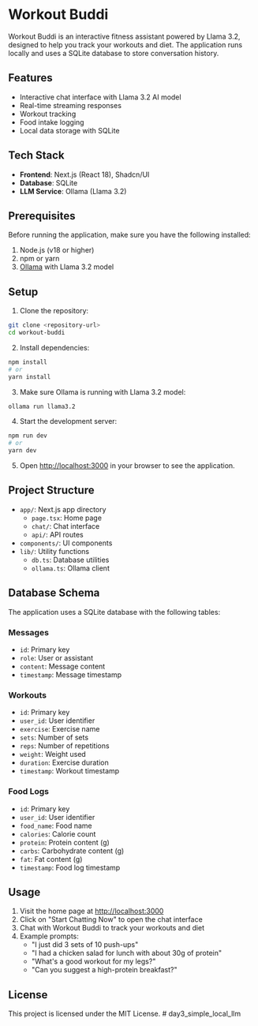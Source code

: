 # Workout Buddi

Workout Buddi is an interactive fitness assistant powered by Llama 3.2, designed to help you track your workouts and diet. The application runs locally and uses a SQLite database to store conversation history.

## Features

- Interactive chat interface with Llama 3.2 AI model
- Real-time streaming responses
- Workout tracking
- Food intake logging
- Local data storage with SQLite

## Tech Stack

- **Frontend**: Next.js (React 18), Shadcn/UI
- **Database**: SQLite
- **LLM Service**: Ollama (Llama 3.2)

## Prerequisites

Before running the application, make sure you have the following installed:

1. Node.js (v18 or higher)
2. npm or yarn
3. [Ollama](https://ollama.ai/) with Llama 3.2 model

## Setup

1. Clone the repository:

```bash
git clone <repository-url>
cd workout-buddi
```

2. Install dependencies:

```bash
npm install
# or
yarn install
```

3. Make sure Ollama is running with Llama 3.2 model:

```bash
ollama run llama3.2
```

4. Start the development server:

```bash
npm run dev
# or
yarn dev
```

5. Open [http://localhost:3000](http://localhost:3000) in your browser to see the application.

## Project Structure

- `app/`: Next.js app directory
  - `page.tsx`: Home page
  - `chat/`: Chat interface
  - `api/`: API routes
- `components/`: UI components
- `lib/`: Utility functions
  - `db.ts`: Database utilities
  - `ollama.ts`: Ollama client

## Database Schema

The application uses a SQLite database with the following tables:

### Messages

- `id`: Primary key
- `role`: User or assistant
- `content`: Message content
- `timestamp`: Message timestamp

### Workouts

- `id`: Primary key
- `user_id`: User identifier
- `exercise`: Exercise name
- `sets`: Number of sets
- `reps`: Number of repetitions
- `weight`: Weight used
- `duration`: Exercise duration
- `timestamp`: Workout timestamp

### Food Logs

- `id`: Primary key
- `user_id`: User identifier
- `food_name`: Food name
- `calories`: Calorie count
- `protein`: Protein content (g)
- `carbs`: Carbohydrate content (g)
- `fat`: Fat content (g)
- `timestamp`: Food log timestamp

## Usage

1. Visit the home page at [http://localhost:3000](http://localhost:3000)
2. Click on "Start Chatting Now" to open the chat interface
3. Chat with Workout Buddi to track your workouts and diet
4. Example prompts:
   - "I just did 3 sets of 10 push-ups"
   - "I had a chicken salad for lunch with about 30g of protein"
   - "What's a good workout for my legs?"
   - "Can you suggest a high-protein breakfast?"

## License

This project is licensed under the MIT License. # day3_simple_local_llm
